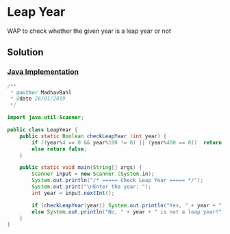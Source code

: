 # Leap Year

WAP to check whether the given year is a leap year or not

## Solution

### [Java Implementation](./LeapYear.java)

```java
/**
 * @author MadhavBahl
 * @date 26/01/2019
 */

import java.util.Scanner;

public class LeapYear {
    public static Boolean checkLeapYear (int year) {
        if ((year%4 == 0 && year%100 != 0) || (year%400 == 0))  return true;
        else return false;
    }

    public static void main(String[] args) {
        Scanner input = new Scanner (System.in);
        System.out.println("/* ===== Check Leap Year ===== */");
        System.out.print("\nEnter the year: ");
        int year = input.nextInt();

        if (checkLeapYear(year)) System.out.println("Yes, " + year + " is a Leap Year!");
        else System.out.println("No, " + year + " is not a leap year!");
    }
}
```